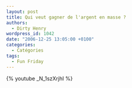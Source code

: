 ```yaml
---
layout: post
title: Qui veut gagner de l'argent en masse ?
authors:
  - Dirty Henry
wordpress_id: 1042
date: "2006-12-25 13:05:00 +0100"
categories:
  - Catégories
tags:
  - Fun Friday
---
```


{% youtube _N_1szXrjhI %}
